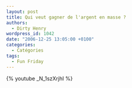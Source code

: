 ```yaml
---
layout: post
title: Qui veut gagner de l'argent en masse ?
authors:
  - Dirty Henry
wordpress_id: 1042
date: "2006-12-25 13:05:00 +0100"
categories:
  - Catégories
tags:
  - Fun Friday
---
```


{% youtube _N_1szXrjhI %}
